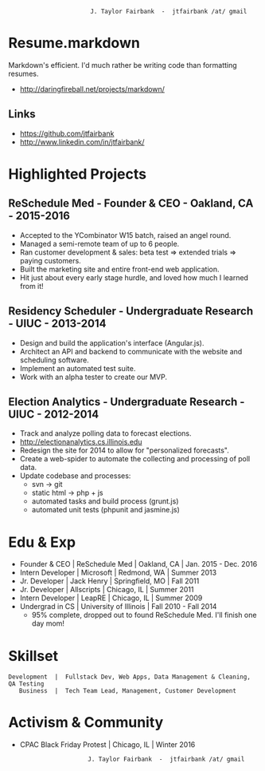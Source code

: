                            J. Taylor Fairbank  -  jtfairbank /at/ gmail

Resume.markdown
=================================================================================================
Markdown's efficient.  I'd much rather be writing code than formatting resumes.
  *  http://daringfireball.net/projects/markdown/

Links
------------------------------------------------------------
  * https://github.com/jtfairbank
  * http://www.linkedin.com/in/jtfairbank/

Highlighted Projects
=================================================================================================

ReSchedule Med - Founder & CEO - Oakland, CA - 2015-2016
------------------------------------------------------------
  * Accepted to the YCombinator W15 batch, raised an angel round.
  * Managed a semi-remote team of up to 6 people.
  * Ran customer development & sales: beta test => extended trials => paying customers.
  * Built the marketing site and entire front-end web application.
  * Hit just about every early stage hurdle, and loved how much I learned from it!

Residency Scheduler - Undergraduate Research - UIUC - 2013-2014
------------------------------------------------------------
  * Design and build the application's interface (Angular.js).
  * Architect an API and backend to communicate with the website and scheduling software.
  * Implement an automated test suite.
  * Work with an alpha tester to create our MVP.

Election Analytics - Undergraduate Research - UIUC - 2012-2014
------------------------------------------------------------
  *  Track and analyze polling data to forecast elections.
  *  http://electionanalytics.cs.illinois.edu
  *  Redesign the site for 2014 to allow for "personalized forecasts".
  *  Create a web-spider to automate the collecting and processing of poll data.
  *  Update codebase and processes:
       -  svn -> git
       -  static html -> php + js
       -  automated tasks and build process (grunt.js)
       -  automated unit tests (phpunit and jasmine.js)

Edu & Exp
=================================================================================================
  * Founder & CEO    | ReSchedule Med | Oakland, CA     | Jan. 2015 - Dec. 2016
  * Intern Developer | Microsoft      | Redmond, WA     | Summer 2013
  * Jr. Developer    | Jack Henry     | Springfield, MO | Fall 2011
  * Jr. Developer    | Allscripts     | Chicago, IL     | Summer 2011
  * Intern Developer | LeapRE         | Chicago, IL     | Summer 2009
  * Undergrad in CS  |      University of Illinois      | Fall 2010 - Fall 2014
      - 95% complete, dropped out to found ReSchedule Med. I'll finish one day mom!

Skillset
=================================================================================================
    Development  |  Fullstack Dev, Web Apps, Data Management & Cleaning, QA Testing
       Business  |  Tech Team Lead, Management, Customer Development

Activism & Community
=================================================================================================
  * CPAC Black Friday Protest | Chicago, IL | Winter 2016

                           J. Taylor Fairbank  -  jtfairbank /at/ gmail
